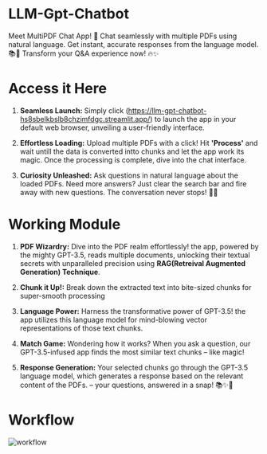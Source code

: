 # LLM-Gpt-Chatbot
Meet MultiPDF Chat App! 🚀 Chat seamlessly with multiple PDFs using natural language. Get instant, accurate responses from the language model. 📚💬 Transform your Q&A experience now! 🔥✨

# Access it Here
1.  **Seamless Launch:** Simply click (https://llm-gpt-chatbot-hs8sbelkbslb8chzimfdgc.streamlit.app/) to launch the app in your default web browser, unveiling a user-friendly interface.

2.  **Effortless Loading:** Upload multiple PDFs with a click! Hit **'Process'** and wait untill the data is converted intto chunks and let the app work its magic. Once the processing is complete, dive into the chat interface.

3.  **Curiosity Unleashed:** Ask questions in natural language about the loaded PDFs. Need more answers? Just clear the search bar and fire away with new questions. The conversation never stops! 🚀💬


# Working Module

1.  **PDF Wizardry:** Dive into the PDF realm effortlessly! the app, powered by the mighty GPT-3.5, reads multiple documents, unlocking their textual secrets with unparalleled precision using **RAG(Retreival Augmented Generation) Technique**.

2.  **Chunk it Up!:** Break down the extracted text into bite-sized chunks for super-smooth processing

3.  **Language Power:** Harness the transformative power of GPT-3.5! the app utilizes this language model for mind-blowing vector representations of those text chunks.

4.  **Match Game:** Wondering how it works? When you ask a question, our GPT-3.5-infused app finds the most similar text chunks – like magic!

5.  **Response Generation:** Your selected chunks go through the GPT-3.5 language model, which generates a response based on the relevant content of the PDFs. – your questions, answered in a snap! 📚✨🚀

# Workflow

![workflow](https://github.com/SyedTasi/LLM-Gpt-Chatbot/assets/43497485/419e2ee6-9514-424c-9ddd-24e461b30820)
